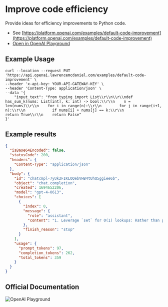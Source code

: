 # Improve code efficiency

Provide ideas for efficiency improvements to Python code.

- See [https://platform.openai.com/examples/default-code-improvement](https://platform.openai.com/examples/default-code-improvement)
- [Open in OpenAI Playground](https://platform.openai.com/playground/p/default-code-improvement)

## Example Usage

```console
curl --location --request PUT 'https://api.openai.lawrencemcdaniel.com/examples/default-code-improvement' \
--header 'x-api-key: YOUR-API-GATEWAY-KEY' \
--header 'Content-Type: application/json' \
--data '{
    "input_text": "from typing import List\\r\\n\\r\\ndef has_sum_k(nums: List[int], k: int) -> bool:\\r\\n    n = len(nums)\\r\\n    for i in range(n):\\r\\n        for j in range(i+1, n):\\r\\n            if nums[i] + nums[j] == k:\\r\\n                return True\\r\\n    return False"
}'
```

## Example results

````json
{
  "isBase64Encoded": false,
  "statusCode": 200,
  "headers": {
    "Content-Type": "application/json"
  },
  "body": {
    "id": "chatcmpl-7yUk2FIKLOQebVHB4tUhQ5ggiee6b",
    "object": "chat.completion",
    "created": 1694652206,
    "model": "gpt-4-0613",
    "choices": [
      {
        "index": 0,
        "message": {
          "role": "assistant",
          "content": "1. Leverage `set` for O(1) lookups: Rather than performing a linear scan on the list for each element, which leads to O(n^2) complexity, we can use a set to store the numbers as we process them. Every time when we look at a new number, we can check if there's a number previously stored in the set such that the two numbers sum up to `k`. This approach has O(n) time complexity.\n\n2. Avoid unnecessary typecasting: In this case, Python type hints were used correctly and there's no unnecessary typecasting, but it's worth mentioning as a general efficiency improvement tip. Unnecessary typecasting can be a costly operation, it's better to avoid it where possible.\n\nHere's the proposed improvement:\n\n```python\nfrom typing import List\n\ndef has_sum_k(nums: List[int], k: int) -> bool:\n    seen = set()\n    for num in nums:\n        if k - num in seen:\n            return True\n        seen.add(num)\n    return False\n```\nThis version of the code accomplishes the same goal with better time complexity: it reduces from O(n^2) to O(n). The space complexity is O(n), as in worst case scenario the set will store all unique elements."
        },
        "finish_reason": "stop"
      }
    ],
    "usage": {
      "prompt_tokens": 97,
      "completion_tokens": 262,
      "total_tokens": 359
    }
  }
}
````

## Official Documentation

![OpenAI Playground](https://raw.githubusercontent.com/FullStackWithLawrence/aws-openai/main/doc/img/examples/example-19-code-improvement.png "OpenAI Playground")
